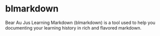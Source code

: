 # blmarkdown
Bear Au Jus Learning Markdown (blmarkdown) is a tool used to help you documenting your learning history in rich and flavored markdown.
